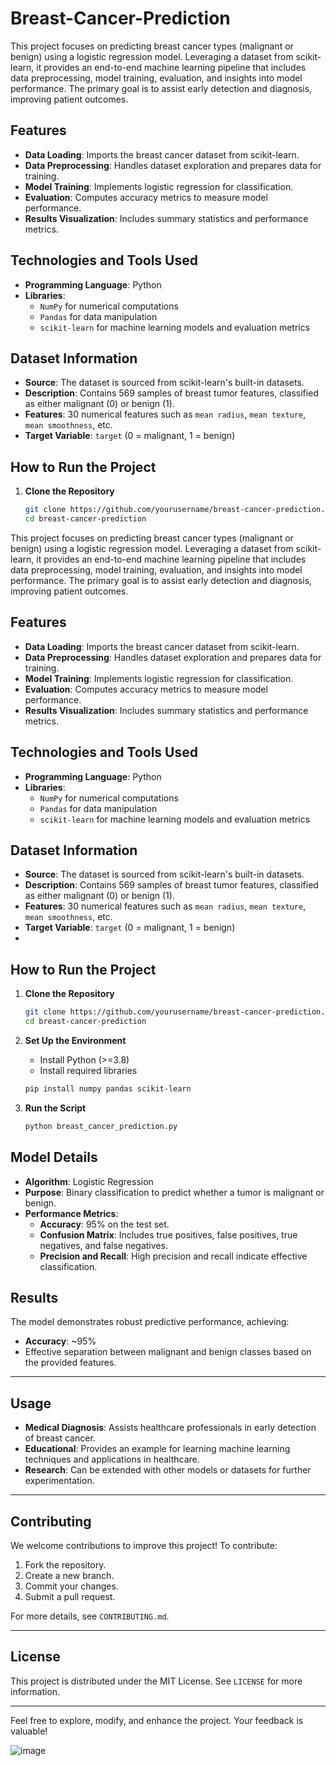 # Breast-Cancer-Prediction

This project focuses on predicting breast cancer types (malignant or benign) using a logistic regression model. Leveraging a dataset from scikit-learn, it provides an end-to-end machine learning pipeline that includes data preprocessing, model training, evaluation, and insights into model performance. The primary goal is to assist early detection and diagnosis, improving patient outcomes.

## Features

- **Data Loading**: Imports the breast cancer dataset from scikit-learn.
- **Data Preprocessing**: Handles dataset exploration and prepares data for training.
- **Model Training**: Implements logistic regression for classification.
- **Evaluation**: Computes accuracy metrics to measure model performance.
- **Results Visualization**: Includes summary statistics and performance metrics.

## Technologies and Tools Used

- **Programming Language**: Python
- **Libraries**:
  - `NumPy` for numerical computations
  - `Pandas` for data manipulation
  - `scikit-learn` for machine learning models and evaluation metrics

## Dataset Information

- **Source**: The dataset is sourced from scikit-learn's built-in datasets.
- **Description**: Contains 569 samples of breast tumor features, classified as either malignant (0) or benign (1).
- **Features**: 30 numerical features such as `mean radius`, `mean texture`, `mean smoothness`, etc.
- **Target Variable**: `target` (0 = malignant, 1 = benign)

## How to Run the Project

1. **Clone the Repository**
   ```bash
   git clone https://github.com/yourusername/breast-cancer-prediction.git
   cd breast-cancer-prediction


This project focuses on predicting breast cancer types (malignant or benign) using a logistic regression model. Leveraging a dataset from scikit-learn, it provides an end-to-end machine learning pipeline that includes data preprocessing, model training, evaluation, and insights into model performance. The primary goal is to assist early detection and diagnosis, improving patient outcomes.

## Features

- **Data Loading**: Imports the breast cancer dataset from scikit-learn.
- **Data Preprocessing**: Handles dataset exploration and prepares data for training.
- **Model Training**: Implements logistic regression for classification.
- **Evaluation**: Computes accuracy metrics to measure model performance.
- **Results Visualization**: Includes summary statistics and performance metrics.

## Technologies and Tools Used

- **Programming Language**: Python
- **Libraries**:
  - `NumPy` for numerical computations
  - `Pandas` for data manipulation
  - `scikit-learn` for machine learning models and evaluation metrics

## Dataset Information

- **Source**: The dataset is sourced from scikit-learn's built-in datasets.
- **Description**: Contains 569 samples of breast tumor features, classified as either malignant (0) or benign (1).
- **Features**: 30 numerical features such as `mean radius`, `mean texture`, `mean smoothness`, etc.
- **Target Variable**: `target` (0 = malignant, 1 = benign)
- 
## How to Run the Project

1. **Clone the Repository**
   ```bash
   git clone https://github.com/yourusername/breast-cancer-prediction.git
   cd breast-cancer-prediction
   ```

2. **Set Up the Environment**
   - Install Python (>=3.8)
   - Install required libraries
   ```bash
   pip install numpy pandas scikit-learn
   ```

3. **Run the Script**
   ```bash
   python breast_cancer_prediction.py
   ```

## Model Details

- **Algorithm**: Logistic Regression
- **Purpose**: Binary classification to predict whether a tumor is malignant or benign.
- **Performance Metrics**:
  - **Accuracy**: 95% on the test set.
  - **Confusion Matrix**: Includes true positives, false positives, true negatives, and false negatives.
  - **Precision and Recall**: High precision and recall indicate effective classification.


## Results

The model demonstrates robust predictive performance, achieving:
- **Accuracy**: ~95%
- Effective separation between malignant and benign classes based on the provided features.

---

## Usage

- **Medical Diagnosis**: Assists healthcare professionals in early detection of breast cancer.
- **Educational**: Provides an example for learning machine learning techniques and applications in healthcare.
- **Research**: Can be extended with other models or datasets for further experimentation.

---

## Contributing

We welcome contributions to improve this project! To contribute:
1. Fork the repository.
2. Create a new branch.
3. Commit your changes.
4. Submit a pull request.

For more details, see `CONTRIBUTING.md`.

---

## License

This project is distributed under the MIT License. See `LICENSE` for more information.

---

Feel free to explore, modify, and enhance the project. Your feedback is valuable! 


















![image](https://github.com/user-attachments/assets/f45655c2-b626-4749-836b-4e523de51148)
